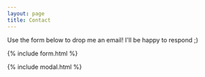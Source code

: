 ```yaml
---
layout: page
title: Contact
---
```


Use the form below to drop me an email! I'll be happy to respond ;)

{% include form.html %}

{% include modal.html %}